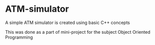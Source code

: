 # ATM-simulator
A simple ATM simulator is created using basic  C++ concepts 

This was done as a part of mini-project for the subject Object Oriented Programming
